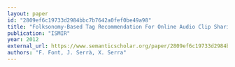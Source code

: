 ```yaml
---
layout: paper
id: "2809ef6c19733d2984bbc7b7642a0fef0be49a98"
title: "Folksonomy-Based Tag Recommendation For Online Audio Clip Sharing"
publication: "ISMIR"
year: 2012
external_url: https://www.semanticscholar.org/paper/2809ef6c19733d2984bbc7b7642a0fef0be49a98
authors: "F. Font, J. Serrà, X. Serra"
---
```

